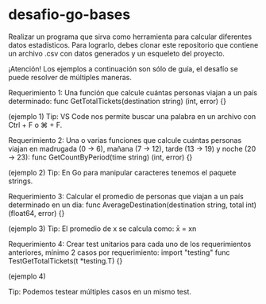 # desafio-go-bases

Realizar un programa que sirva como herramienta para calcular diferentes datos estadísticos. Para lograrlo, debes clonar 
este repositorio que contiene un archivo .csv con datos generados y un esqueleto del proyecto.


¡Atención! Los ejemplos a continuación son sólo de guía, el desafío se puede resolver de múltiples maneras.

Requerimiento 1:
Una función que calcule cuántas personas viajan a un país determinado:
func GetTotalTickets(destination string) (int, error) {}

(ejemplo 1)
Tip: VS Code nos permite buscar una palabra en un archivo con Ctrl + F o ⌘ + F.

Requerimiento 2:
Una o varias funciones que calcule cuántas personas viajan en madrugada (0 → 6), mañana (7 → 12), tarde (13 → 19) 
y noche (20 → 23):
func GetCountByPeriod(time string) (int, error) {}

(ejemplo 2)
Tip: En Go para manipular caracteres tenemos el paquete strings.

Requerimiento 3:
Calcular el promedio de personas que viajan a un país determinado en un dia:
func AverageDestination(destination string, total int) (float64, error) {}

(ejemplo 3)
Tip: El promedio de x se calcula como: x̄ =  xn

Requerimiento 4:
Crear test unitarios para cada uno de los requerimientos anteriores, mínimo 2 casos por requerimiento:
import "testing"
func TestGetTotalTickets(t *testing.T) {}

(ejemplo 4)

Tip: Podemos testear múltiples casos en un mismo test.
